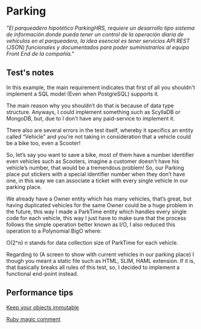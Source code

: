 # Parking 

*"El parqueadero hipotético ParkingHRS, requiere un desarrollo tipo sistema de información donde pueda tener un control de la operación diaria de vehículos en el parqueadero, la idea esencial es tener servicios API REST (JSON) funcionales y documentados para poder suministrarlos al equipo Front End de la compañía."*

## Test's notes 

In this example, the main requirement indicates that first of all you shouldn't implement a SQL model (Even when PostgreSQL) supports it.

The main reason why you shouldn’t do that is because of data type structure. Anyways, I could implement something such as ScyllaDB or MongoDB, but, due to I don’t have any paid-service to implement it.

There also are several errors in the test itself, whereby it specifics an entity called “Vehicle” and you’re not taking in consideration that a vehicle could be a bike too, even a Scooter!

So, let’s say you want to save a bike, most of them have a number identifier even vehicles such as Scooters, imagine a customer doesn’t have his vehicle’s number, that would be a tremendous problem! So, our Parking place put stickers with a special identifier number when they don’t have one, in this way we can associate a ticket with every single vehicle in our parking place.

We already have a Owner entity which has many vehicles, that’s great, but having duplicated vehicles for the same Owner could be a huge problem in the future, this way I made a ParkTime entity which handles every single code for each vehicle, this way I just have to make sure that the process follows the simple operation better known as I/O, I also reduced this operation to a Polynomial BigO where:

O(2^n) n stands for data collection size of ParkTime for each vehicle.

Regarding to  (A screen to show with current vehicles in our parking place) I though you meant a static file such as HTML, SLIM, HAML extension. If it is, that basically breaks all rules of this test, so, I decided to implement a functional end-point instead.

## Performance tips

[Keep your objects immutable](https://medium.com/@nardonykolyszyn/keep-your-objects-immutable-f8a1b757c911) 

[Ruby magic comment](https://medium.com/bit-concept/ruby-about-deep-symbolize-keys-and-frozen-string-literal-true-e773725549ad)
